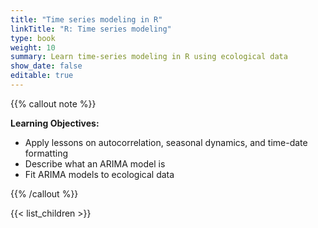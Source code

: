 ```yaml
---
title: "Time series modeling in R"
linkTitle: "R: Time series modeling"
type: book
weight: 10
summary: Learn time-series modeling in R using ecological data
show_date: false
editable: true
---
```


{{% callout note %}}

**Learning Objectives:**
* Apply lessons on autocorrelation, seasonal dynamics, and time-date formatting
* Describe what an ARIMA model is
* Fit ARIMA models to ecological data

{{% /callout %}}

{{< list_children >}}
